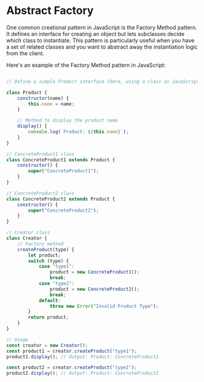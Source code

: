 
# Abstract Factory


One common creational pattern in JavaScript is the Factory Method pattern. It defines an interface for creating an object but lets subclasses decide which class to instantiate. This pattern is particularly useful when you have a set of related classes and you want to abstract away the instantiation logic from the client.

Here's an example of the Factory Method pattern in JavaScript:

```javascript

// Define a simple Product interface (here, using a class as JavaScript doesn't have interfaces like Java or TypeScript)

class Product {
    constructor(name) {
        this.name = name;
    }

    // Method to display the product name
    display() {
        console.log(`Product: ${this.name}`);
    }
}

// ConcreteProduct1 class
class ConcreteProduct1 extends Product {
    constructor() {
        super("ConcreteProduct1");
    }
}

// ConcreteProduct2 class
class ConcreteProduct2 extends Product {
    constructor() {
        super("ConcreteProduct2");
    }
}

// Creator class
class Creator {
    // Factory method
    createProduct(type) {
        let product;
        switch (type) {
            case "type1":
                product = new ConcreteProduct1();
                break;
            case "type2":
                product = new ConcreteProduct2();
                break;
            default:
                throw new Error("Invalid Product Type");
        }
        return product;
    }
}

// Usage
const creator = new Creator();
const product1 = creator.createProduct("type1");
product1.display(); // Output: Product: ConcreteProduct1

const product2 = creator.createProduct("type2");
product2.display(); // Output: Product: ConcreteProduct2


```





